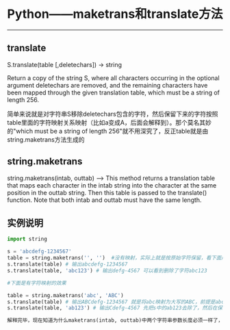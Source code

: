 # Python——maketrans和translate方法

- - -

## translate ##
S.translate(table [,deletechars]) -> string

Return a copy of the string S, where all characters occurring in the optional argument deletechars are removed, and the remaining characters have been mapped through the given translation table, which must be a string of length 256.

简单来说就是对字符串S移除deletechars包含的字符，然后保留下来的字符按照table里面的字符映射关系映射（比如a变成A，后面会解释到）。那个莫名其妙的"which must be a string of length 256"就不用深究了，反正table就是由string.maketrans方法生成的

## string.maketrans ##

string.maketrans(intab, outtab) --> This method returns a translation table that maps each character in the intab string into the character at the same position in the outtab string. Then this table is passed to the translate() function. Note that both intab and outtab must have the same length.

## 实例说明 ##

```python
import string

s = 'abcdefg-1234567'
table = string.maketrans('', '')  #没有映射，实际上就是按原始字符保留，看下面用到translate中时的效果
s.translate(table) # 输出abcdefg-1234567
s.translate(table, 'abc123') # 输出defg-4567 可以看到删除了字符abc123

#下面是有字符映射的效果

table = string.maketrans('abc', 'ABC')
s.translate(table) # 输出ABCdefg-1234567 就是将abc映射为大写的ABC，前提是abc如果被保留下来了
s.translate(table, 'ab123') # 输出Cdefg-4567 先把s中的ab123去除了，然后在保留下来的字符中应用table中指定的字符映射关系映射：c -> C

解释完毕，现在知道为什么maketrans(intab, outtab)中两个字符串参数长度必须一样了，因为是字符一对一的映射。
```